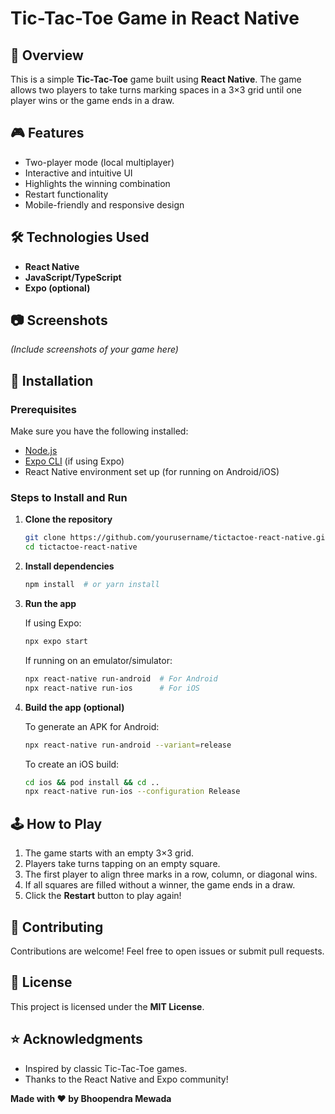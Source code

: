 # Tic-Tac-Toe Game in React Native

## 📌 Overview
This is a simple **Tic-Tac-Toe** game built using **React Native**. The game allows two players to take turns marking spaces in a 3×3 grid until one player wins or the game ends in a draw.

## 🎮 Features
- Two-player mode (local multiplayer)
- Interactive and intuitive UI
- Highlights the winning combination
- Restart functionality
- Mobile-friendly and responsive design

## 🛠️ Technologies Used
- **React Native**
- **JavaScript/TypeScript**
- **Expo (optional)**

## 📷 Screenshots
*(Include screenshots of your game here)*

## 🚀 Installation

### Prerequisites
Make sure you have the following installed:
- [Node.js](https://nodejs.org/)
- [Expo CLI](https://docs.expo.dev/get-started/installation/) (if using Expo)
- React Native environment set up (for running on Android/iOS)

### Steps to Install and Run

1. **Clone the repository**
   ```sh
   git clone https://github.com/yourusername/tictactoe-react-native.git
   cd tictactoe-react-native
   ```

2. **Install dependencies**
   ```sh
   npm install  # or yarn install
   ```

3. **Run the app**
   
   If using Expo:
   ```sh
   npx expo start
   ```
   
   If running on an emulator/simulator:
   ```sh
   npx react-native run-android  # For Android
   npx react-native run-ios      # For iOS
   ```

4. **Build the app (optional)**
   
   To generate an APK for Android:
   ```sh
   npx react-native run-android --variant=release
   ```
   
   To create an iOS build:
   ```sh
   cd ios && pod install && cd ..
   npx react-native run-ios --configuration Release
   ```

## 🕹️ How to Play
1. The game starts with an empty 3×3 grid.
2. Players take turns tapping on an empty square.
3. The first player to align three marks in a row, column, or diagonal wins.
4. If all squares are filled without a winner, the game ends in a draw.
5. Click the **Restart** button to play again!

## 🤝 Contributing
Contributions are welcome! Feel free to open issues or submit pull requests.

## 📜 License
This project is licensed under the **MIT License**.

## ⭐ Acknowledgments
- Inspired by classic Tic-Tac-Toe games.
- Thanks to the React Native and Expo community!

**Made with ❤️ by Bhoopendra Mewada**
